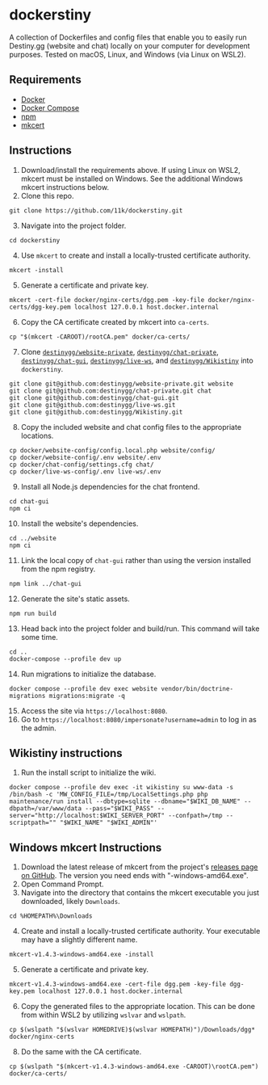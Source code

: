 # dockerstiny

A collection of Dockerfiles and config files that enable you to easily run Destiny.gg (website and chat) locally on your computer for development purposes. Tested on macOS, Linux, and Windows (via Linux on WSL2).

## Requirements
* [Docker](https://www.docker.com/)
* [Docker Compose](https://docs.docker.com/compose/)
* [npm](https://www.npmjs.com/)
* [mkcert](https://github.com/FiloSottile/mkcert)

## Instructions
1. Download/install the requirements above. If using Linux on WSL2, mkcert must be installed on Windows. See the additional Windows mkcert instructions below.
2. Clone this repo.
```
git clone https://github.com/11k/dockerstiny.git
```

3. Navigate into the project folder.
```
cd dockerstiny
```

4. Use `mkcert` to create and install a locally-trusted certificate authority.
```
mkcert -install
```

5. Generate a certificate and private key.
```
mkcert -cert-file docker/nginx-certs/dgg.pem -key-file docker/nginx-certs/dgg-key.pem localhost 127.0.0.1 host.docker.internal
```

6. Copy the CA certificate created by mkcert into `ca-certs`.
```
cp "$(mkcert -CAROOT)/rootCA.pem" docker/ca-certs/
```

7. Clone [`destinygg/website-private`](https://github.com/destinygg/website-private), [`destinygg/chat-private`](https://github.com/destinygg/chat-private), [`destinygg/chat-gui`](https://github.com/destinygg/chat-gui), [`destinygg/live-ws`](https://github.com/destinygg/live-ws), and [`destinygg/Wikistiny`](https://github.com/destinygg/Wikistiny) into `dockerstiny`.
```
git clone git@github.com:destinygg/website-private.git website
git clone git@github.com:destinygg/chat-private.git chat
git clone git@github.com:destinygg/chat-gui.git
git clone git@github.com:destinygg/live-ws.git
git clone git@github.com:destinygg/Wikistiny.git
```

8. Copy the included website and chat config files to the appropriate locations.
```
cp docker/website-config/config.local.php website/config/
cp docker/website-config/.env website/.env
cp docker/chat-config/settings.cfg chat/
cp docker/live-ws-config/.env live-ws/.env
```

9. Install all Node.js dependencies for the chat frontend.
```
cd chat-gui
npm ci
```

10. Install the website's dependencies.
```
cd ../website
npm ci
```

11. Link the local copy of `chat-gui` rather than using the version installed from the npm registry.
```
npm link ../chat-gui
```

12. Generate the site's static assets.
```
npm run build
```

13. Head back into the project folder and build/run. This command will take some time.
```
cd ..
docker-compose --profile dev up
```

14. Run migrations to initialize the database.
```
docker compose --profile dev exec website vendor/bin/doctrine-migrations migrations:migrate -q
```

15. Access the site via `https://localhost:8080`.
16. Go to `https://localhost:8080/impersonate?username=admin` to log in as the admin.

## Wikistiny instructions
1. Run the install script to initialize the wiki.
```
docker compose --profile dev exec -it wikistiny su www-data -s /bin/bash -c 'MW_CONFIG_FILE=/tmp/LocalSettings.php php maintenance/run install --dbtype=sqlite --dbname="$WIKI_DB_NAME" --dbpath=/var/www/data --pass="$WIKI_PASS" --server="http://localhost:$WIKI_SERVER_PORT" --confpath=/tmp --scriptpath="" "$WIKI_NAME" "$WIKI_ADMIN"'
```

## Windows mkcert Instructions
1. Download the latest release of mkcert from the project's [releases page on GitHub](https://github.com/FiloSottile/mkcert/releases). The version you need ends with "-windows-amd64.exe".
2. Open Command Prompt.
3. Navigate into the directory that contains the mkcert executable you just downloaded, likely `Downloads`.
```
cd %HOMEPATH%\Downloads
```

4. Create and install a locally-trusted certificate authority. Your executable may have a slightly different name.
```
mkcert-v1.4.3-windows-amd64.exe -install
```

5. Generate a certificate and private key.
```
mkcert-v1.4.3-windows-amd64.exe -cert-file dgg.pem -key-file dgg-key.pem localhost 127.0.0.1 host.docker.internal
```

6. Copy the generated files to the appropriate location. This can be done from within WSL2 by utilizing `wslvar` and `wslpath`.
```
cp $(wslpath "$(wslvar HOMEDRIVE)$(wslvar HOMEPATH)")/Downloads/dgg* docker/nginx-certs
```

8. Do the same with the CA certificate.
```
cp $(wslpath "$(mkcert-v1.4.3-windows-amd64.exe -CAROOT)\rootCA.pem") docker/ca-certs/
```
